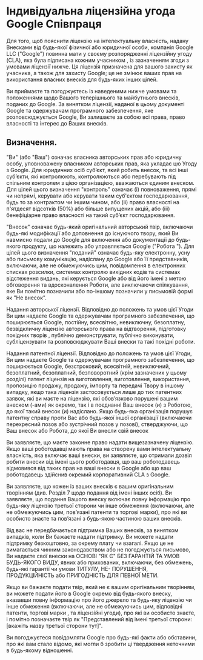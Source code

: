 # Індивідуальна ліцензійна угода Google Співпраця 
Для того, щоб пояснити ліцензію на інтелектуальну власність, надану Внесками від будь-якої фізичної або юридичної особи, компанія Google LLC ("Google") повинна мати у своєму розпорядженні ліцензійну угоду (CLA), яка була підписана кожним учасником , із зазначенням згоди з умовами ліцензії нижче. Ця ліцензія призначена для вашого захисту як учасника, а також для захисту Google; це не змінює ваших прав на використання власних внесків для будь-яких інших цілей. 

Ви приймаєте та погоджуєтесь із наведеними нижче умовами та положеннями щодо Вашого теперішнього та майбутнього внесків, поданих до Google. За винятком ліцензії, наданої в цьому документі Google та одержувачам програмного забезпечення, яке розповсюджується Google, Ви залишаєте за собою всі права, право власності та інтерес до Ваших внесків.

## Визначення. 

"Ви" (або "Ваш") означає власника авторських прав або юридичну особу, уповноважену власником авторських прав, яка укладає цю Угоду з Google. Для юридичних осіб суб’єкт, який робить внесок, та всі інші суб’єкти, які контролюють, контролюються або перебувають під спільним контролем з цією організацією, вважаються єдиним внеском. Для цілей цього визначення "контроль" означає (i) повноваження, прямі чи непрямі, керувати або керувати таким суб'єктом господарювання, будь то за контрактом чи іншим чином, або (ii) право власності на п'ятдесят відсотків (50%) або більше випущених акцій, або (iii) бенефіціарне право власності на такий суб’єкт господарювання.

"Внесок" означає будь-який оригінальний авторський твір, включаючи будь-які модифікації або доповнення до існуючого твору, який Ви навмисно подали до Google для включення або документації до будь-якого продукту, що належить або управляється Google ("Робота "). Для цілей цього визначення "поданий" означає будь-яку електронну, усну або письмову комунікацію, надіслану до Google або її представників, включаючи, але не обмежуючись цим, повідомлення в електронних списках розсилки, системах контролю вихідних кодів та системах відстеження видань, які керується Google або від його імені з метою обговорення та вдосконалення Роботи, але виключаючи спілкування, яке Ви помітно позначили або по-іншому позначили у письмовій формі як "Не внесок".

Надання авторської ліцензії. Відповідно до положень та умов цієї Угоди Ви цим надаєте Google та одержувачам програмного забезпечення, що поширюється Google, постійну, всесвітню, невиключну, безоплатну, безвідкличну ліцензію авторського права на відтворення, підготовку похідних творів , публічно демонструвати, публічно виконувати, субліцензувати та розповсюджувати Ваші внески та такі похідні роботи.

Надання патентної ліцензії. Відповідно до положень та умов цієї Угоди, Ви цим надаєте Google та одержувачам програмного забезпечення, що поширюється Google, безстроковий, всесвітній, невиключний, безоплатний, безоплатний, безповоротний (крім зазначених у цьому розділі) патент ліцензія на виготовлення, виготовлення, використання, пропозицію продажу, продажу, імпорту та передачі Твору в іншому випадку, якщо така ліцензія застосовується лише до тих патентних заявок, які ви маєте на ліцензію, які обов’язково порушені вашим внеском (-ами) як окремо, так і в поєднанні Ваш внесок (и) з Роботою, до якої такий внесок (и) надіслано. Якщо будь-яка організація порушує патентну справу проти Вас або будь-якої іншої організації (включаючи перехресний позов або зустрічний позов у ​​позові), стверджуючи, що Ваш внесок або Робота, до якої Ви внесли свій внесок

Ви заявляєте, що маєте законне право надати вищезазначену ліцензію. Якщо ваші роботодавці мають права на створену вами інтелектуальну власність, яка включає ваші внески, ви заявляєте, що отримали дозвіл робити внески від імені цього роботодавця, що ваш роботодавець відмовився від таких прав на ваші внески в Google або що ваш роботодавець здійснив окремий корпоративний CLA з Google. 

Ви заявляєте, що кожен із ваших внесків є вашим оригінальним творінням (див. Розділ 7 щодо подання від імені інших осіб). Ви заявляєте, що подання Вашого внеску включає повну інформацію про будь-яку ліцензію третьої сторони чи інше обмеження (включаючи, але не обмежуючись цим, пов’язані патенти та торгові марки), про які ви особисто знаєте та пов’язані з будь-якою частиною ваших внесків.

Від вас не передбачається підтримка Ваших внесків, за винятком випадків, коли Ви бажаєте надати підтримку. Ви можете надати підтримку безкоштовно, за окрему плату чи взагалі. Якщо це не вимагається чинним законодавством або не погоджується письмово, Ви надаєте свої внески на ОСНОВІ "ЯК Є" БЕЗ ГАРАНТІЙ ТА УМОВ БУДЬ-ЯКОГО ВИДУ, явних або прихованих, включаючи, без обмежень, будь-які гарантії чи умови ТИТУЛУ, НЕ- ПОРУШЕННЯ, ПРОДУКЦІЙНІСТЬ або ПРИГОДНІСТЬ ДЛЯ ПЕВНОЇ МЕТИ.

Якщо ви бажаєте подати твір, який не є вашим оригінальним творінням, ви можете подати його в Google окремо від будь-якого внеску, вказавши повну інформацію про його джерело та будь-яку ліцензію чи інше обмеження (включаючи, але не обмежуючись цим, відповідні патенти, торгові марки , та ліцензійні угоди), про які ви особисто знаєте, і помітно позначаєте твір як "Представлений від імені третьої сторони: [вкажіть назву третьої сторони тут]". 

Ви погоджуєтеся повідомляти Google про будь-які факти або обставини, про які вам стало відомо, які могли б зробити ці твердження неточними в будь-якому відношенні.
